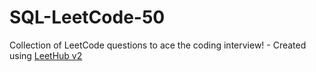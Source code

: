 # SQL-LeetCode-50
Collection of LeetCode questions to ace the coding interview! - Created using [LeetHub v2](https://github.com/arunbhardwaj/LeetHub-2.0)
